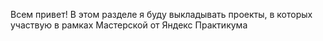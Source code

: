 Всем привет!
В этом разделе я буду выкладывать проекты, в которых участвую в рамках Мастерской от Яндекс Практикума
